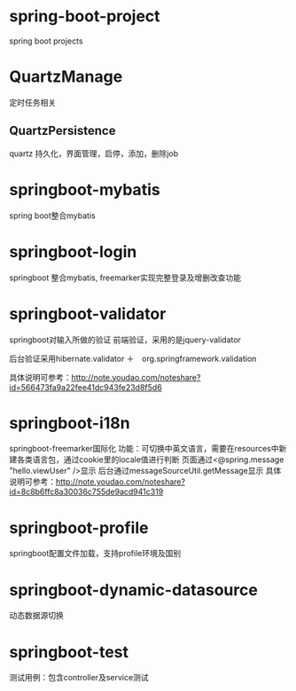 # spring-boot-project
spring boot projects

# QuartzManage
定时任务相关
## QuartzPersistence
quartz 持久化，界面管理，启停，添加，删除job

# springboot-mybatis
spring boot整合mybatis

# springboot-login
springboot 整合mybatis, freemarker实现完整登录及增删改查功能

# springboot-validator
springboot对输入所做的验证
前端验证，采用的是jquery-validator

后台验证采用hibernate.validator ＋　org.springframework.validation

具体说明可参考：http://note.youdao.com/noteshare?id=566473fa9a22fee41dc943fe23d8f5d6

# springboot-i18n
springboot-freemarker国际化
功能：可切换中英文语言，需要在resources中新建各类语言包，通过cookie里的locale值进行判断
页面通过<@spring.message "hello.viewUser" />显示
后台通过messageSourceUtil.getMessage显示
具体说明可参考：http://note.youdao.com/noteshare?id=8c8b6ffc8a30036c755de9acd941c319

# springboot-profile
springboot配置文件加载，支持profile环境及国别

# springboot-dynamic-datasource
动态数据源切换

# springboot-test
测试用例：包含controller及service测试
